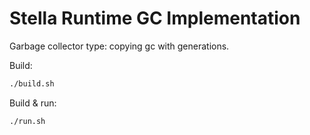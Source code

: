 # Stella Runtime GC Implementation

Garbage collector type: copying gc with generations.

Build:
```sh
./build.sh
```

Build & run:
```sh
./run.sh
```
